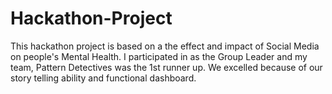 # Hackathon-Project
This hackathon project is based on a the effect and impact of Social Media on people's Mental Health. I participated in as the Group Leader and my team, Pattern Detectives was the 1st runner up. We excelled because of our story telling ability and functional dashboard.

